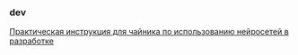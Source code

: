 ### dev
[Практическая инструкция для чайника по использованию нейросетей в разработке](https://habr.com/ru/articles/916370/)
